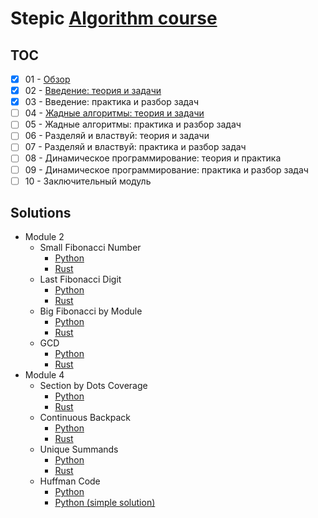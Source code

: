 # Stepic [Algorithm course](https://stepik.org/course/217/)

## TOC

- [x] 01 - [Обзор](notes/module_1.ipynb)
- [x] 02 - [Введение: теория и задачи](notes/module_2.ipynb)
- [x] 03 - Введение: практика и разбор задач
- [ ] 04 - [Жадные алгоритмы: теория и задачи](notes/module_4.ipynb)
- [ ] 05 - Жадные алгоритмы: практика и разбор задач
- [ ] 06 - Разделяй и властвуй: теория и задачи
- [ ] 07 - Разделяй и властвуй: практика и разбор задач
- [ ] 08 - Динамическое программирование: теория и практика
- [ ] 09 - Динамическое программирование: практика и разбор задач
- [ ] 10 - Заключительный модуль

## Solutions

- Module 2
    - Small Fibonacci Number
        - [Python](python/src/module_2/fibonacci.py)
        - [Rust](rust/src/module_2/fibonacci.rs)
    - Last Fibonacci Digit
        - [Python](python/src/module_2/fibonacci_last.py)
        - [Rust](rust/src/module_2/fibonacci_last.rs)
    - Big Fibonacci by Module
        - [Python](python/src/module_2/big_fibonacci.py)
        - [Rust](rust/src/module_2/big_fibonacci.rs)
    - GCD
        - [Python](python/src/module_2/gcd.py)
        - [Rust](rust/src/module_2/gcd.rs)
- Module 4
    - Section by Dots Coverage
        - [Python](python/src/module_4/section_dot_coverage.py)
        - [Rust](rust/src/module_4/section_dot_coverage.rs)
    - Continuous Backpack
        - [Python](python/src/module_4/continuous_backpack.py)
        - [Rust](rust/src/module_4/continuous_backpack.rs)
    - Unique Summands
        - [Python](python/src/module_4/different_summands.py)
        - [Rust](rust/src/module_4/different_summands.rs)
    - Huffman Code
        - [Python](python/src/module_4/huffman_code.py)
        - [Python (simple solution)](python/src/module_4/huffman_simple_solution.py)
